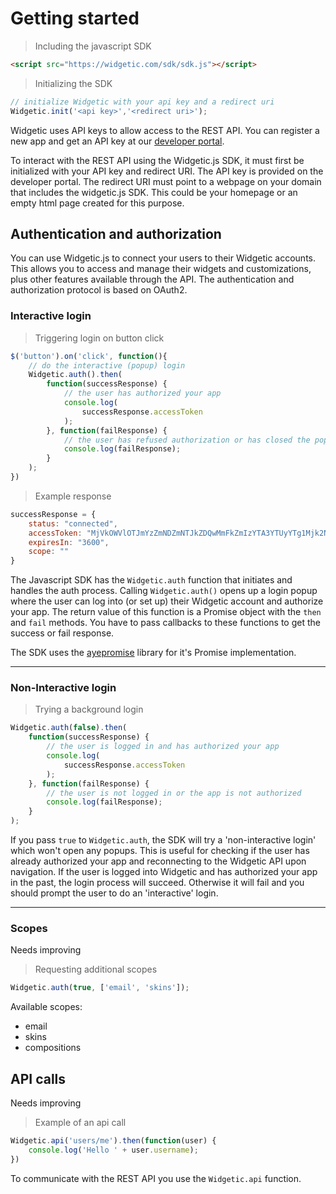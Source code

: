 # Getting started

> Including the javascript SDK

```html
<script src="https://widgetic.com/sdk/sdk.js"></script>
```

> Initializing the SDK

```js
// initialize Widgetic with your api key and a redirect uri
Widgetic.init('<api key>','<redirect uri>');
```

Widgetic uses API keys to allow access to the REST API. You can register a new app and get an API key at our [developer portal](https://widgetic.com/developers). 

<p class="code-annotation javascript">
To interact with the REST API using the Widgetic.js SDK, it must first be initialized with your API key and redirect URI. The API key is provided on the developer portal. The redirect URI must point to a webpage on your domain that includes the widgetic.js SDK. This could be your homepage or an empty html page created for this purpose.
</p>

## Authentication and authorization

You can use Widgetic.js to connect your users to their Widgetic accounts. This allows you to access and manage their widgets and customizations, plus other features available through the API. The authentication and authorization protocol is based on OAuth2.

### Interactive login 

> Triggering login on button click

```js
$('button').on('click', function(){
    // do the interactive (popup) login
    Widgetic.auth().then(
        function(successResponse) {
            // the user has authorized your app
            console.log(
                successResponse.accessToken
            );
        }, function(failResponse) {
            // the user has refused authorization or has closed the popup window
            console.log(failResponse); 
        }
    );
}) 
```

> Example response

```js
successResponse = {
    status: "connected",
    accessToken: "MjVkOWVlOTJmYzZmNDZmNTJkZDQwMmFkZmIzYTA3YTUyYTg1Mjk2NWU3MWZiNzBjMzFiYmI3M2Y2YTEwMmVjYQ",
    expiresIn: "3600",
    scope: ""
}
```

The Javascript SDK has the `Widgetic.auth` function that initiates and handles the auth process. Calling `Widgetic.auth()` opens up a login popup where the user can log into (or set up) their Widgetic account and authorize your app. The return value of this function is a Promise object with the `then` and `fail` methods. You have to pass callbacks to these functions to get the success or fail response. 

<aside class="notice">The SDK uses the <a href="https://github.com/cburgmer/ayepromise">ayepromise</a> library for it's Promise implementation.</aside>

---

### Non-Interactive login

> Trying a background login

```js
Widgetic.auth(false).then(
    function(successResponse) {
        // the user is logged in and has authorized your app
        console.log(
            successResponse.accessToken
        );
    }, function(failResponse) {
        // the user is not logged in or the app is not authorized
        console.log(failResponse); 
    }
);
```

If you pass `true` to `Widgetic.auth`, the SDK will try a 'non-interactive login' which won't open any popups. This is useful for checking if the user has already authorized your app and reconnecting to the Widgetic API upon navigation. If the user is logged into Widgetic and has authorized your app in the past, the login process will succeed. Otherwise it will fail and you should prompt the user to do an 'interactive' login.

---

### Scopes

<span class="todo">Needs improving</span>

> Requesting additional scopes

```js
Widgetic.auth(true, ['email', 'skins']);
```

Available scopes:

* email
* skins
* compositions

## API calls

<span class="todo">Needs improving</span>

> Example of an api call

```js
Widgetic.api('users/me').then(function(user) {
    console.log('Hello ' + user.username);
})
```

To communicate with the REST API you use the `Widgetic.api` function.